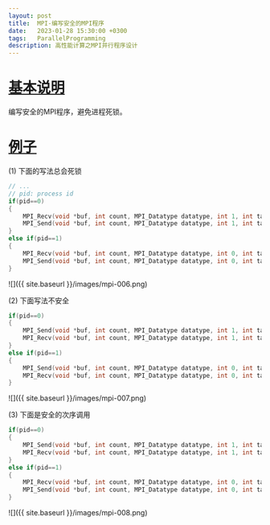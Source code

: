 ```yaml
---
layout: post
title:  MPI-编写安全的MPI程序
date:   2023-01-28 15:30:00 +0300
tags:   ParallelProgramming
description: 高性能计算之MPI并行程序设计
---
```


# [基本说明](#基本说明)

编写安全的MPI程序，避免进程死锁。

# [例子](#例子)

(1) 下面的写法总会死锁
```cpp
// ...
// pid: process id
if(pid==0)
{
    MPI_Recv(void *buf, int count, MPI_Datatype datatype, int 1, int tag, MPI_Comm comm, MPI_Status *status);
    MPI_Send(void *buf, int count, MPI_Datatype datatype, int 1, int tag, MPI_Comm comm);
}
else if(pid==1)
{
    MPI_Recv(void *buf, int count, MPI_Datatype datatype, int 0, int tag, MPI_Comm comm, MPI_Status *status);
    MPI_Send(void *buf, int count, MPI_Datatype datatype, int 0, int tag, MPI_Comm comm);
}
```
    
![]({{ site.baseurl }}/images/mpi-006.png)

(2) 下面写法不安全
```cpp
if(pid==0)
{
    MPI_Send(void *buf, int count, MPI_Datatype datatype, int 1, int tag, MPI_Comm comm);
    MPI_Recv(void *buf, int count, MPI_Datatype datatype, int 1, int tag, MPI_Comm comm, MPI_Status *status);
}
else if(pid==1)
{
    MPI_Send(void *buf, int count, MPI_Datatype datatype, int 0, int tag, MPI_Comm comm);
    MPI_Recv(void *buf, int count, MPI_Datatype datatype, int 0, int tag, MPI_Comm comm, MPI_Status *status);
}
```

![]({{ site.baseurl }}/images/mpi-007.png)

(3) 下面是安全的次序调用

```cpp
if(pid==0)
{
    MPI_Send(void *buf, int count, MPI_Datatype datatype, int 1, int tag, MPI_Comm comm);
    MPI_Recv(void *buf, int count, MPI_Datatype datatype, int 1, int tag, MPI_Comm comm, MPI_Status *status);
}
else if(pid==1)
{
    MPI_Recv(void *buf, int count, MPI_Datatype datatype, int 0, int tag, MPI_Comm comm, MPI_Status *status);
    MPI_Send(void *buf, int count, MPI_Datatype datatype, int 0, int tag, MPI_Comm comm);
}
```

![]({{ site.baseurl }}/images/mpi-008.png)
